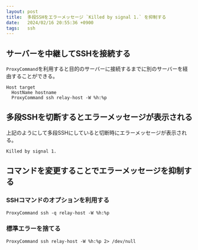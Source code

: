 ```yaml
---
layout: post
title:  多段SSHをエラーメッセージ `Killed by signal 1.` を抑制する
date:   2024/02/16 20:55:36 +0900
tags:   ssh
---
```


## サーバーを中継してSSHを接続する

`ProxyCommand`を利用すると目的のサーバーに接続するまでに別のサーバーを経由することができる。

```config
Host target
  HostName hostname
  ProxyCommand ssh relay-host -W %h:%p
```

## 多段SSHを切断するとエラーメッセージが表示される

上記のようにして多段SSHにしていると切断時にエラーメッセージが表示される。

```output
Killed by signal 1.
```

## コマンドを変更することでエラーメッセージを抑制する

### SSHコマンドのオプションを利用する

```config
ProxyCommand ssh -q relay-host -W %h:%p
```

### 標準エラーを捨てる

```config
ProxyCommand ssh relay-host -W %h:%p 2> /dev/null
```
